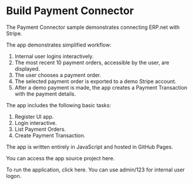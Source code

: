 # Build Payment Connector

The Payment Connector sample demonstrates connecting ERP.net with Stripe.

The app demonstrates simplified workflow:

1. Internal user logins interactively.
2. The most recent 10 payment orders, accessible by the user, are displayed.
3. The user chooses a payment order.
4. The selected payment order is exported to a demo Stripe account.
5. After a demo payment is made, the app creates a Payment Transaction with the payment details.

The app includes the following basic tasks:

1. Register UI app.
2. Login interactive.
3. List Payment Orders.
4. Create Payment Transaction.

The app is written entirely in JavaScript and hosted in GitHub Pages.

You can access the app source project here.

To run the application, click here. You can use admin/123 for internal user logon.
